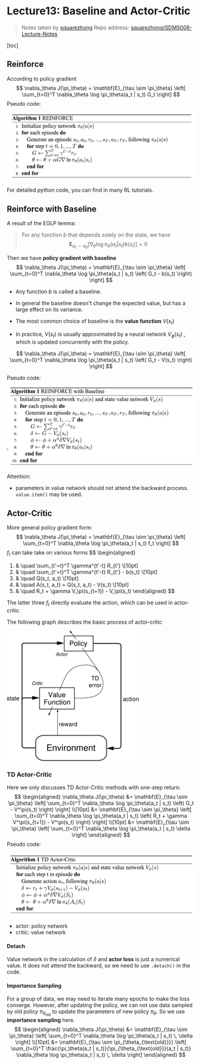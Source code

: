 # Lecture13: Baseline and Actor-Critic

> Notes taken by [squarezhong](https://github.com/squarezhong)
> Repo address: [squarezhong/SDM5008-Lecture-Notes](https://github.com/squarezhong/SDM5008-Lecture-Notes)

[toc]

## Reinforce

According to policy gradient
$$
\nabla_\theta J(\pi_\theta) = \mathbf{E}_{\tau \sim \pi_\theta} \left[ \sum_{t=0}^T \nabla_\theta \log \pi_\theta(a_t | s_t) G_t \right]
$$
Pseudo code:

![](_img/reinforce.png)

For detailed python code, you can find in many RL tutorials.

## Reinforce with Baseline

A result of the EGLP lemma: 

> For any function $b$ that depends solely on the state, we have
> $$
> \mathbf{E}_{a_t \sim \pi_\theta} \left[ \nabla_\theta \log \pi_\theta(a_t | s_t) b(s_i) \right] = 0
> $$

Then we have **policy gradient with baseline**
$$
\nabla_\theta J(\pi_\theta) = \mathbf{E}_{\tau \sim \pi_\theta} \left[ \sum_{t=0}^T \nabla_\theta \log \pi_\theta(a_t | s_t) \left( G_t - b(s_t) \right) \right]
$$

- Any function $b$ is called a baseline.
- In general the baseline doesn't change the expected value, but has a large effect on its variance.

- The most common choice of baseline is the **value function** $V(s_t)$
- In practice, $V(s_t)$ is usually approximated by a neural network $V_{\phi}(s_t)$ , which is updated concurrently with the policy.

$$
\nabla_\theta J(\pi_\theta) = \mathbf{E}_{\tau \sim \pi_\theta} \left[ \sum_{t=0}^T \nabla_\theta \log \pi_\theta(a_t | s_t) \left( G_t - V(s_t) \right) \right]
$$

Pseudo code:

![](./_img/baseline.png)

Attention:

- parameters in value network should not attend the backward process. `value.item()` may be used.

## Actor-Critic

More general policy gradient form:
$$
\nabla_\theta J(\pi_\theta) = \mathbf{E}_{\tau \sim \pi_\theta} \left[ \sum_{t=0}^T \nabla_\theta \log \pi_\theta(a_t | s_t) f_t \right]
$$
$f_t$ can take take on various forms
$$
\begin{aligned}
1. & \quad \sum_{t'=t}^T \gamma^{t'-t} R_{t'} \\[10pt]
2. & \quad \sum_{t'=t}^T \gamma^{t'-t} R_{t'} - b(s_t) \\[10pt]
3. & \quad Q(s_t, a_t) \\[10pt]
4. & \quad A(s_t, a_t) = Q(s_t, a_t) - V(s_t) \\[10pt]
5. & \quad R_t + \gamma V_\pi(s_{t+1}) - V_\pi(s_t)
\end{aligned}
$$


The latter three $f_t$ directly evaluate the action, which can be used in actor-critic.

The following graph describes the basic process of actor-critic

![](_img/actor_critic.png)

### TD Actor-Critic

Here we only discusses TD Actor-Critic methods with one-step return:
$$
\begin{aligned}
\nabla_\theta J(\pi_\theta) &= \mathbf{E}_{\tau \sim \pi_\theta} \left[ \sum_{t=0}^T \nabla_\theta \log \pi_\theta(a_t | s_t) \left( G_t - V^\pi(s_t) \right) \right] \\[10pt]
&= \mathbf{E}_{\tau \sim \pi_\theta} \left[ \sum_{t=0}^T \nabla_\theta \log \pi_\theta(a_t | s_t) \left( R_t + \gamma V^\pi(s_{t+1}) - V^\pi(s_t) \right) \right] \\[10pt]
&= \mathbf{E}_{\tau \sim \pi_\theta} \left[ \sum_{t=0}^T \nabla_\theta \log \pi_\theta(a_t | s_t) \delta \right]
\end{aligned}
$$
Pseudo code:

![](_img/TD_actor_critic.png)

- actor: policy network
- critic: value network

#### Detach

Value network in the calculation of $\delta$ and **actor loss** is just a numerical value. It does not attend the backward, so we need to use `.detach()` in the code.

#### Importance Sampling

 For a group of data, we may need to iterate many epochs to make the loss converge. However, after updating the policy, we can not use data sampled by old policy $\pi_{\theta_\text{old}}$ to update the parameters of new policy $\pi_{\theta}$. So we use **importance sampling** here.
$$
\begin{aligned}
\nabla_\theta J(\pi_\theta) &= \mathbf{E}_{\tau \sim \pi_\theta} \left[ \sum_{t=0}^T \nabla_\theta \log \pi_\theta(a_t | s_t) \, \delta \right] \\[10pt]
&= \mathbf{E}_{\tau \sim \pi_{\theta_{\text{old}}}} \left[ \sum_{t=0}^T \frac{\pi_\theta(a_t | s_t)}{\pi_{\theta_{\text{old}}}(a_t | s_t)} \nabla_\theta \log \pi_\theta(a_t | s_t) \, \delta \right]
\end{aligned}
$$
